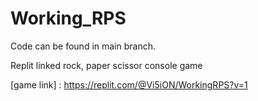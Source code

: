 # Working_RPS

Code can be found in main branch.

Replit linked rock, paper scissor console game


[game link] : https://replit.com/@Vi5iON/WorkingRPS?v=1
